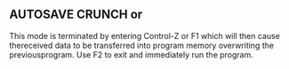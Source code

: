 ## AUTOSAVE CRUNCH or

This mode is terminated by entering Control-Z or F1 which will then cause thereceived data to be transferred into program memory overwriting the previousprogram. Use F2 to exit and immediately run the program.